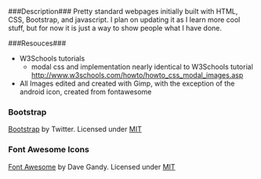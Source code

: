 ###Description###
Pretty standard webpages initially built with HTML, CSS, Bootstrap, and javascript. I plan on updating it as I learn more cool stuff, but for now it is just a way to show people what I have done.

###Resouces###
 * W3Schools tutorials
   - modal css and implementation nearly identical to W3Schools tutorial http://www.w3schools.com/howto/howto_css_modal_images.asp
 * All Images edited and created with Gimp, with the exception of the android icon, created from fontawesome

### Bootstrap

[Bootstrap](http://getbootstrap.com/) by Twitter. Licensed under [MIT](https://github.com/twbs/bootstrap/blob/master/LICENSE)

### Font Awesome Icons 

[Font Awesome](http://fortawesome.github.io/Font-Awesome/) by Dave Gandy. Licensed under [MIT](http://opensource.org/licenses/mit-license.html)

